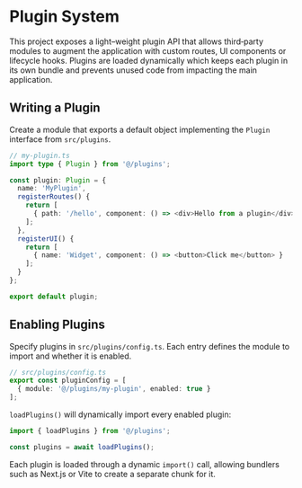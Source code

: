 # Plugin System

This project exposes a light–weight plugin API that allows third‑party modules to
augment the application with custom routes, UI components or lifecycle hooks.
Plugins are loaded dynamically which keeps each plugin in its own bundle and
prevents unused code from impacting the main application.

## Writing a Plugin

Create a module that exports a default object implementing the `Plugin`
interface from `src/plugins`.

```ts
// my-plugin.ts
import type { Plugin } from '@/plugins';

const plugin: Plugin = {
  name: 'MyPlugin',
  registerRoutes() {
    return [
      { path: '/hello', component: () => <div>Hello from a plugin</div> }
    ];
  },
  registerUI() {
    return [
      { name: 'Widget', component: () => <button>Click me</button> }
    ];
  }
};

export default plugin;
```

## Enabling Plugins

Specify plugins in `src/plugins/config.ts`. Each entry defines the module to
import and whether it is enabled.

```ts
// src/plugins/config.ts
export const pluginConfig = [
  { module: '@/plugins/my-plugin', enabled: true }
];
```

`loadPlugins()` will dynamically import every enabled plugin:

```ts
import { loadPlugins } from '@/plugins';

const plugins = await loadPlugins();
```

Each plugin is loaded through a dynamic `import()` call, allowing bundlers such
as Next.js or Vite to create a separate chunk for it.
